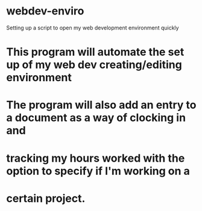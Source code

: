 # webdev-enviro
Setting up a script to open my web development environment quickly

# This program will automate the set up of my web dev creating/editing environment
# The program will also add an entry to a document as a way of clocking in and 
# tracking my hours worked with the option to specify if I'm working on a 
# certain project.

